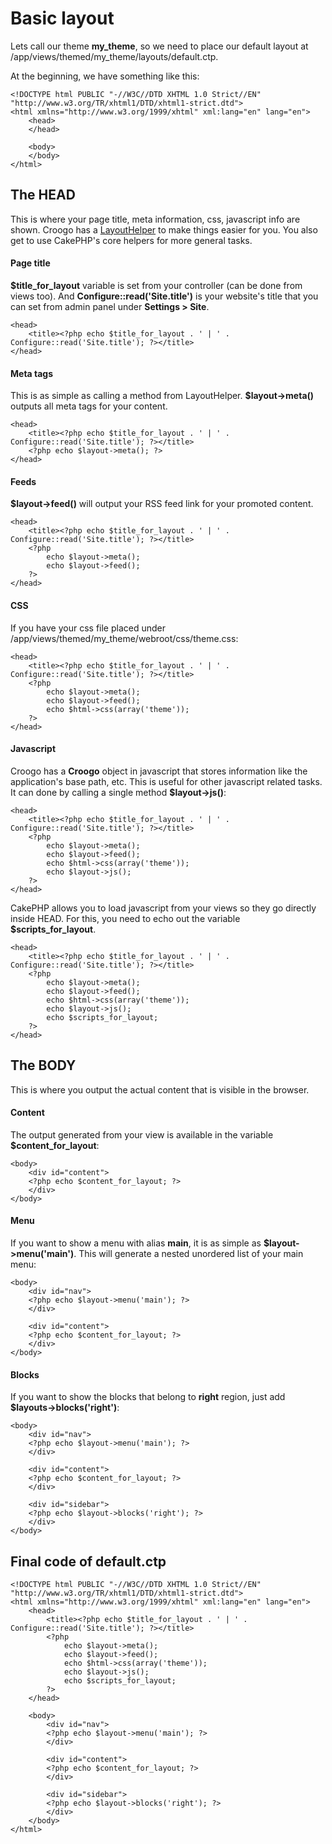 # Basic layout

Lets call our theme **my\_theme**, so we need to place our default layout at /app/views/themed/my\_theme/layouts/default.ctp.

At the beginning, we have something like this:

    <!DOCTYPE html PUBLIC "-//W3C//DTD XHTML 1.0 Strict//EN" "http://www.w3.org/TR/xhtml1/DTD/xhtml1-strict.dtd">
    <html xmlns="http://www.w3.org/1999/xhtml" xml:lang="en" lang="en">
        <head>
        </head>
        
        <body>
        </body>
    </html>

## The HEAD

This is where your page title, meta information, css, javascript info are shown. Croogo has a [LayoutHelper](http://github.com/croogo/croogo/blob/master/views/helpers/layout.php) to make things easier for you. You also get to use CakePHP's core helpers for more general tasks.

#### Page title

**$title\_for\_layout** variable is set from your controller (can be done from views too). And **Configure::read('Site.title')** is your website's title that you can set from admin panel under **Settings &gt; Site**.

    <head>
        <title><?php echo $title_for_layout . ' | ' . Configure::read('Site.title'); ?></title>
    </head>

#### Meta tags

This is as simple as calling a method from LayoutHelper. **$layout->meta()** outputs all meta tags for your content.

    <head>
        <title><?php echo $title_for_layout . ' | ' . Configure::read('Site.title'); ?></title>
        <?php echo $layout->meta(); ?>
    </head>

#### Feeds

**$layout->feed()** will output your RSS feed link for your promoted content.

    <head>
        <title><?php echo $title_for_layout . ' | ' . Configure::read('Site.title'); ?></title>
        <?php 
            echo $layout->meta();
            echo $layout->feed();
        ?>
    </head>

#### CSS

If you have your css file placed under /app/views/themed/my\_theme/webroot/css/theme.css:

    <head>
        <title><?php echo $title_for_layout . ' | ' . Configure::read('Site.title'); ?></title>
        <?php 
            echo $layout->meta();
            echo $layout->feed();
            echo $html->css(array('theme'));
        ?>
    </head>

#### Javascript

Croogo has a **Croogo** object in javascript that stores information like the application's base path, etc. This is useful for other javascript related tasks. It can done by calling a single method **$layout-&gt;js()**:

    <head>
        <title><?php echo $title_for_layout . ' | ' . Configure::read('Site.title'); ?></title>
        <?php 
            echo $layout->meta();
            echo $layout->feed();
            echo $html->css(array('theme'));
            echo $layout->js();
        ?>
    </head>

CakePHP allows you to load javascript from your views so they go directly inside HEAD. For this, you need to echo out the variable **$scripts\_for\_layout**.

    <head>
        <title><?php echo $title_for_layout . ' | ' . Configure::read('Site.title'); ?></title>
        <?php 
            echo $layout->meta();
            echo $layout->feed();
            echo $html->css(array('theme'));
            echo $layout->js();
            echo $scripts_for_layout;
        ?>
    </head>

## The BODY

This is where you output the actual content that is visible in the browser.

#### Content

The output generated from your view is available in the variable **$content\_for\_layout**:

    <body>
        <div id="content">
        <?php echo $content_for_layout; ?>
        </div>
    </body>

#### Menu

If you want to show a menu with alias **main**, it is as simple as **$layout->menu('main')**. This will generate a nested unordered list of your main menu:

    <body>
        <div id="nav">
        <?php echo $layout->menu('main'); ?>
        </div>

        <div id="content">
        <?php echo $content_for_layout; ?>
        </div>
    </body>

#### Blocks

If you want to show the blocks that belong to **right** region, just add **$layouts->blocks('right')**:

    <body>
        <div id="nav">
        <?php echo $layout->menu('main'); ?>
        </div>
        
        <div id="content">
        <?php echo $content_for_layout; ?>
        </div>
        
        <div id="sidebar">
        <?php echo $layout->blocks('right'); ?>
        </div>
    </body>

## Final code of default.ctp

    <!DOCTYPE html PUBLIC "-//W3C//DTD XHTML 1.0 Strict//EN" "http://www.w3.org/TR/xhtml1/DTD/xhtml1-strict.dtd">
    <html xmlns="http://www.w3.org/1999/xhtml" xml:lang="en" lang="en">
        <head>
            <title><?php echo $title_for_layout . ' | ' . Configure::read('Site.title'); ?></title>
            <?php 
                echo $layout->meta();
                echo $layout->feed();
                echo $html->css(array('theme'));
                echo $layout->js();
                echo $scripts_for_layout;
            ?>
        </head>
        
        <body>
            <div id="nav">
            <?php echo $layout->menu('main'); ?>
            </div>
        
            <div id="content">
            <?php echo $content_for_layout; ?>
            </div>
        
            <div id="sidebar">
            <?php echo $layout->blocks('right'); ?>
            </div>
        </body>
    </html>